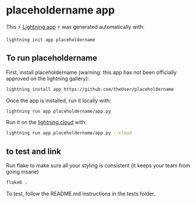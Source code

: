 # placeholdername app

This ⚡ [Lightning app](lightning.ai) ⚡ was generated automatically with:

```bash
lightning init app placeholdername
```

## To run placeholdername

First, install placeholdername (warning: this app has not been officially approved on the lightning gallery):

```bash
lightning install app https://github.com/theUser/placeholdername
```

Once the app is installed, run it locally with:

```bash
lightning run app placeholdername/app.py
```

Run it on the [lightning cloud](lightning.ai) with:

```bash
lightning run app placeholdername/app.py --cloud
```

## to test and link

Run flake to make sure all your styling is consistent (it keeps your team from going insane)

```bash
flake8 .
```

To test, follow the README.md instructions in the tests folder.
